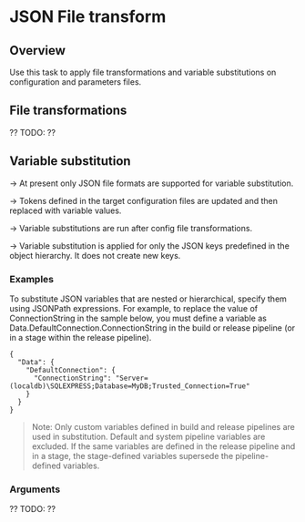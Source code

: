 # JSON File transform

## Overview

Use this task to apply file transformations and variable substitutions on configuration and parameters files.

## File transformations
?? TODO: ??

## Variable substitution

-> At present only JSON file formats are supported for variable substitution.

-> Tokens defined in the target configuration files are updated and then replaced with variable values.

-> Variable substitutions are run after config file transformations.

-> Variable substitution is applied for only the JSON keys predefined in the object hierarchy. It does not create new keys.

### Examples

To substitute JSON variables that are nested or hierarchical, specify them using JSONPath expressions. For example, to replace the value of ConnectionString in the sample below, you must define a variable as Data.DefaultConnection.ConnectionString in the build or release pipeline (or in a stage within the release pipeline).

```
{
  "Data": {
    "DefaultConnection": {
      "ConnectionString": "Server=(localdb)\SQLEXPRESS;Database=MyDB;Trusted_Connection=True"
    }
  }
}
```

> Note: Only custom variables defined in build and release pipelines are used in substitution. Default and system pipeline variables are excluded. If the same variables are defined in the release pipeline and in a stage, the stage-defined variables supersede the pipeline-defined variables.


### Arguments
?? TODO: ??

